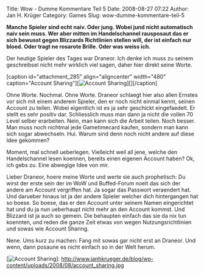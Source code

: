 Title: Wow - Dumme Kommentare Teil 5
Date: 2008-08-27 07:22
Author: Jan H. Krüger
Category: Games
Slug: wow-dumme-kommentare-teil-5

**Manche Spieler sind echt naiv. Oder jung. Wobei jund nicht automatisch
naiv sein muss. Wer aber mitten im Handelschannel rausposaut das er sich
bewusst gegen Blizzards Richtlinien stellen will, der ist einfach nur
bloed. Oder tragt ne rosarote Brille. Oder was weiss ich.**  
  
Der heutige Spieler des Tages war Draneor. Ich denke ich muss zu seinem
geschreibsel nicht mehr wirklich viel sagen, daher hier direkt seine
Worte.  
  
[caption id="attachment\_285" align="aligncenter" width="480"
caption="Account Sharing"][![Account Sharing][]][][/caption]  
  
Ohne Worte. Nochmal. Ohne Worte. Draneor schlaegt hier also allen
Ernstes vor sich mit einem anderem Spieler, den er noch nicht einmal
kennt, seinen Account zu teilen. Wobei eigentlich ist es ja sehr
geschickt eingefaedelt. Er stellt es sehr positiv dar. Schliesslich muss
man dann ja nicht die vollen 70 Level selber erarbeiten. Nein, man kann
sich die Arbeit teilen. Noch besser. Man muss noch nichtmal jede
Gametimecard kaufen, sondern man kann sich sogar abwechseln. Hui. Warum
sind denn noch nicht andere auf diese Idee gekommen?  
  
Moment, mal schnell ueberlegen. Vielleicht weil all jene, welche den
Handelschannel lesen koennen, bereits einen eigenen Account haben? Ok,
ich gebs zu. Eine abwegige Idee von mir.  
  
Lieber Draneor, hoere meine Worte und werte sie auch prophetisch: Du
wirst der erste sein der im WoW und Buffed-Forum noelt das sich der
andere am Account vergriffen hat. Ja sogar das Passwort veraendert hat.
Und darueber hinaus ist ja der andere Spieler welcher dich hintergangen
hat so boese. So boese, das er den Account unter seinem Namen
eingerichtet hat und du ja nun ueberhaupt nicht mehr an den Account
kommst. Und Blizzard ist ja auch so gemein. Die behaupten einfach das
sie da nix tun koennten, und reden die ganze Zeit etwas von wegen
Nutzungsrichtlinien und sowas wie Account Sharing.  
  
Nene. Ums kurz zu machen: Fang mit sowas gar nicht erst an Draneor. Und
wenn, dann posaune es nicht einfach so in der Welt herum.

  [Account Sharing]: http://www.janhkrueger.de/blog/wp-content/uploads/2008/08/account_sharing.jpg
    "account_sharing"
  [![Account Sharing][]]: http://www.janhkrueger.de/blog/wp-content/uploads/2008/08/account_sharing.jpg
